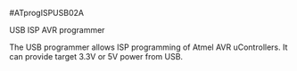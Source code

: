 <!--- PrjInfo ---> <!--- Please remove this line after manually editing --->
<!--- 00a56be08b96043df9e37d6aff7b6990 --->
<!--- Created:20170111-16:38: ---> 
<!--- Author:Mlab: ---> 
<!--- AuthorEmail:mlab@mlab.cz: ---> 
<!--- Tags:imported: ---> 
<!--- Ust:http://www.ust.cz/shop/product_info.php?cPath=22_23&products_id=33: ---> 
<!--- Name:ATprogISPUSB02A: --->
#ATprogISPUSB02A 
<!--- LongName --->
USB ISP AVR programmer
<!--- ELongName ---> 

<!--- Lead --->
The USB programmer allows ISP programming of Atmel AVR uControllers.
  It can provide target 3.3V or 5V power from USB.
<!--- ELead ---> 


​
​
<!--- Description --->
<!--- EDescription --->
<!--- Content --->
<!--- EContent --->
            